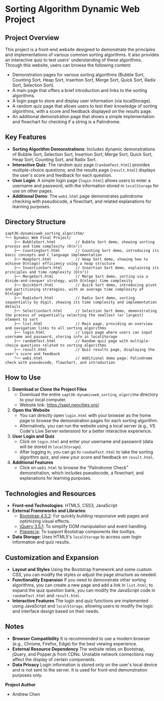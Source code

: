 # Sorting Algorithm Dynamic Web Project

## Project Overview

This project is a front-end website designed to demonstrate the principles and implementations of various common sorting algorithms. It also provides an interactive quiz to test users' understanding of these algorithms. Through this website, users can browse the following content:

- Demonstration pages for various sorting algorithms (Bubble Sort, Counting Sort, Heap Sort, Insertion Sort, Merge Sort, Quick Sort, Radix Sort, Selection Sort).
- A main page that offers a brief introduction and links to the sorting algorithms.
- A login page to store and display user information (via localStorage).
- A random quiz page that allows users to test their knowledge of sorting algorithms, with a score and feedback displayed on the results page.
- An additional demonstration page that shows a simple implementation and flowchart for checking if a string is a Palindrome.

## Key Features

- **Sorting Algorithm Demonstrations**: Includes dynamic demonstrations of Bubble Sort, Selection Sort, Insertion Sort, Merge Sort, Quick Sort, Heap Sort, Counting Sort, and Radix Sort.
- **Interactive Quiz**: The random quiz page (`randomTest.html`) provides multiple-choice questions, and the results page (`result.html`) displays the user's score and feedback for each question.
- **User Login**: A simple login page (`login.html`) allows users to enter a username and password, with the information stored in `localStorage` for use on other pages.
- **Additional Demo**: The `web1.html` page demonstrates palindrome checking with pseudocode, a flowchart, and related explanations for learning purposes.

## Directory Structure

```
sapt36-dynamicweb_sorting_algorithm/
└── Dynamic Web Final Project/
    ├── BubbleSort.html         // Bubble Sort demo, showing sorting process and time complexity (O(n²))
    ├── CountingSort.html       // Counting Sort demo, introducing its basic concepts and C language implementation
    ├── HeapSort.html           // Heap Sort demo, showing how to achieve O(nlogn) efficiency using a heap structure
    ├── InsertionSort.html      // Insertion Sort demo, explaining its principles and time complexity (O(n²))
    ├── MergeSort.html          // Merge Sort demo, sorting via a divide-and-conquer strategy, with O(nlogn) time complexity
    ├── QuickSort.html          // Quick Sort demo, introducing pivot and partitioning strategies, with an average time complexity of O(nlogn)
    ├── RadixSort.html          // Radix Sort demo, sorting sequentially by digit, showing its time complexity and implementation details
    ├── SelectionSort.html      // Selection Sort demo, demonstrating the process of sequentially selecting the smallest (or largest) element to sort
    ├── list.html               // Main page, providing an overview and navigation links to all sorting algorithms
    ├── login.html              // Login page where users can input username and password, storing info in localStorage
    ├── randomTest.html         // Random quiz page with multiple-choice questions related to sorting algorithms
    ├── result.html             // Quiz results page, displaying the user's score and feedback
    └── web1.html               // Additional demo page: Palindrome check with pseudocode, flowchart, and introduction

```

## How to Use

1. **Download or Clone the Project Files**
    - Download the entire `sapt36-dynamicweb_sorting_algorithm` directory to your local computer.
    - Website link: https://sapt.neocities.org/
2. **Open the Website**
    - You can directly open `login.html` with your browser as the home page to browse the demonstration pages for each sorting algorithm.
    - Alternatively, you can run the website using a local server (e.g., VS Code's Live Server extension) for a better interactive experience.
3. **User Login and Quiz**
    - Click on `login.html` and enter your username and password (data will be stored in `localStorage`).
    - After logging in, you can go to `randomTest.html` to take the sorting algorithm quiz, and view your score and feedback on `result.html`.
4. **Additional Features**
    - Click on `web1.html` to browse the "Palindrome Check" demonstration, which includes pseudocode, a flowchart, and explanations for learning purposes.

## Technologies and Resources

- **Front-end Technologies**: HTML5, CSS3, JavaScript
- **External Frameworks and Libraries**:
    - [Bootstrap 4.5.2](https://getbootstrap.com/): For quickly building responsive web pages and optimizing visual effects.
    - [jQuery 3.5.1](https://jquery.com/): To simplify DOM manipulation and event handling.
    - [Popper.js](https://popper.js.org/): To support Bootstrap components like tooltips.
- **Data Storage**: Uses HTML5's `localStorage` to access user login information and quiz results.

## Customization and Expansion

- **Layout and Styles**
Using the Bootstrap framework and some custom CSS, you can modify the styles or adjust the page structure as needed.
- **Functionality Expansion**
If you need to demonstrate other sorting algorithms, you can create a new page and add a link in `list.html`; to expand the quiz question bank, you can modify the JavaScript code in `randomTest.html` and `result.html`.
- **Interactive Features**
The login and quiz functions are implemented using JavaScript and `localStorage`, allowing users to modify the logic and interface design based on their needs.

## Notes

- **Browser Compatibility**
It is recommended to use a modern browser (e.g., Chrome, Firefox, Edge) for the best viewing experience.
- **External Resource Dependency**
The website relies on Bootstrap, jQuery, and Popper.js from CDNs. Unstable network connections may affect the display of certain components.
- **Data Privacy**
Login information is stored only on the user's local device and is not sent to the server. It is used for front-end demonstration purposes only.

**Project Author**
- Andrew Chen
